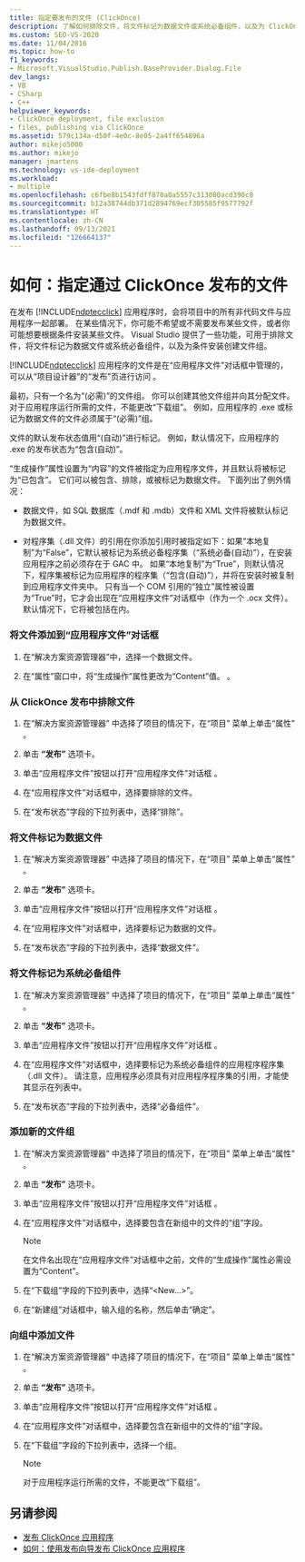 ```yaml
---
title: 指定要发布的文件 (ClickOnce)
description: 了解如何排除文件，将文件标记为数据文件或系统必备组件，以及为 ClickOnce 应用程序的条件安装创建组。
ms.custom: SEO-VS-2020
ms.date: 11/04/2016
ms.topic: how-to
f1_keywords:
- Microsoft.VisualStudio.Publish.BaseProvider.Dialog.File
dev_langs:
- VB
- CSharp
- C++
helpviewer_keywords:
- ClickOnce deployment, file exclusion
- files, publishing via ClickOnce
ms.assetid: 579c134a-d50f-4e0c-8e05-2a4ff654896a
author: mikejo5000
ms.author: mikejo
manager: jmartens
ms.technology: vs-ide-deployment
ms.workload:
- multiple
ms.openlocfilehash: c6fbe8b1543fdff870a0a5557c313080acd390c8
ms.sourcegitcommit: b12a38744db371d2894769ecf305585f9577792f
ms.translationtype: HT
ms.contentlocale: zh-CN
ms.lasthandoff: 09/13/2021
ms.locfileid: "126664137"
---
```

# <a name="how-to-specify-which-files-are-published-by-clickonce"></a>如何：指定通过 ClickOnce 发布的文件
在发布 [!INCLUDE[ndptecclick](../deployment/includes/ndptecclick_md.md)] 应用程序时，会将项目中的所有非代码文件与应用程序一起部署。 在某些情况下，你可能不希望或不需要发布某些文件，或者你可能想要根据条件安装某些文件。 Visual Studio 提供了一些功能，可用于排除文件，将文件标记为数据文件或系统必备组件，以及为条件安装创建文件组。

 [!INCLUDE[ndptecclick](../deployment/includes/ndptecclick_md.md)] 应用程序的文件是在“应用程序文件”对话框中管理的，可以从“项目设计器”的“发布”页进行访问  。

 最初，只有一个名为“(必需)”的文件组。 你可以创建其他文件组并向其分配文件。 对于应用程序运行所需的文件，不能更改“下载组”。 例如，应用程序的 .exe 或标记为数据文件的文件必须属于“(必需)”组。

 文件的默认发布状态值用“(自动)”进行标记。 例如，默认情况下，应用程序的 .exe 的发布状态为“包含(自动)”。

 “生成操作”属性设置为“内容”的文件被指定为应用程序文件，并且默认将被标记为“已包含”。  它们可以被包含、排除，或被标记为数据文件。 下面列出了例外情况：

- 数据文件，如 SQL 数据库（.mdf 和 .mdb）文件和 XML 文件将被默认标记为数据文件。 

- 对程序集（.dll 文件）的引用在你添加引用时被指定如下：如果“本地复制”为“False”，它默认被标记为系统必备程序集（“系统必备(自动)”），在安装应用程序之前必须存在于 GAC 中。   如果“本地复制”为“True”，则默认情况下，程序集被标记为应用程序的程序集（“包含(自动)”），并将在安装时被复制到应用程序文件夹中。   只有当一个 COM 引用的“独立”属性被设置为“True”时，它才会出现在“应用程序文件”对话框中（作为一个 .ocx 文件）。  默认情况下，它将被包括在内。

### <a name="to-add-files-to-the-application-files-dialog-box"></a>将文件添加到“应用程序文件”对话框

1. 在“解决方案资源管理器”中，选择一个数据文件。

2. 在“属性”窗口中，将“生成操作”属性更改为“Content”值。 。

### <a name="to-exclude-files-from-clickonce-publishing"></a>从 ClickOnce 发布中排除文件

1. 在“解决方案资源管理器” 中选择了项目的情况下，在“项目”  菜单上单击“属性” 。

2. 单击 **“发布”** 选项卡。

3. 单击“应用程序文件”按钮以打开“应用程序文件”对话框 。

4. 在“应用程序文件”对话框中，选择要排除的文件。

5. 在“发布状态”字段的下拉列表中，选择“排除”。 

### <a name="to-mark-files-as-data-files"></a>将文件标记为数据文件

1. 在“解决方案资源管理器” 中选择了项目的情况下，在“项目”  菜单上单击“属性” 。

2. 单击 **“发布”** 选项卡。

3. 单击“应用程序文件”按钮以打开“应用程序文件”对话框 。

4. 在“应用程序文件”对话框中，选择要标记为数据的文件。

5. 在“发布状态”字段的下拉列表中，选择“数据文件”。 

### <a name="to-mark-files-as-prerequisites"></a>将文件标记为系统必备组件

1. 在“解决方案资源管理器” 中选择了项目的情况下，在“项目”  菜单上单击“属性” 。

2. 单击 **“发布”** 选项卡。

3. 单击“应用程序文件”按钮以打开“应用程序文件”对话框 。

4. 在“应用程序文件”对话框中，选择要标记为系统必备组件的应用程序程序集（.dll 文件）。 请注意，应用程序必须具有对应用程序程序集的引用，才能使其显示在列表中。

5. 在“发布状态”字段的下拉列表中，选择“必备组件”。 

### <a name="to-add-a-new-file-group"></a>添加新的文件组

1. 在“解决方案资源管理器” 中选择了项目的情况下，在“项目”  菜单上单击“属性” 。

2. 单击 **“发布”** 选项卡。

3. 单击“应用程序文件”按钮以打开“应用程序文件”对话框 。

4. 在“应用程序文件”对话框中，选择要包含在新组中的文件的“组”字段。 

    > [!NOTE]
    > 在文件名出现在“应用程序文件”对话框中之前，文件的“生成操作”属性必需设置为“Content”。  

5. 在“下载组”字段的下拉列表中，选择“\<New...>”。 

6. 在“新建组”对话框中，输入组的名称，然后单击“确定”。 

### <a name="to-add-a-file-to-a-group"></a>向组中添加文件

1. 在“解决方案资源管理器” 中选择了项目的情况下，在“项目”  菜单上单击“属性” 。

2. 单击 **“发布”** 选项卡。

3. 单击“应用程序文件”按钮以打开“应用程序文件”对话框 。

4. 在“应用程序文件”对话框中，选择要包含在新组中的文件的“组”字段。 

5. 在“下载组”字段的下拉列表中，选择一个组。

    > [!NOTE]
    > 对于应用程序运行所需的文件，不能更改“下载组”。

## <a name="see-also"></a>另请参阅
- [发布 ClickOnce 应用程序](../deployment/publishing-clickonce-applications.md)
- [如何：使用发布向导发布 ClickOnce 应用程序](../deployment/how-to-publish-a-clickonce-application-using-the-publish-wizard.md)